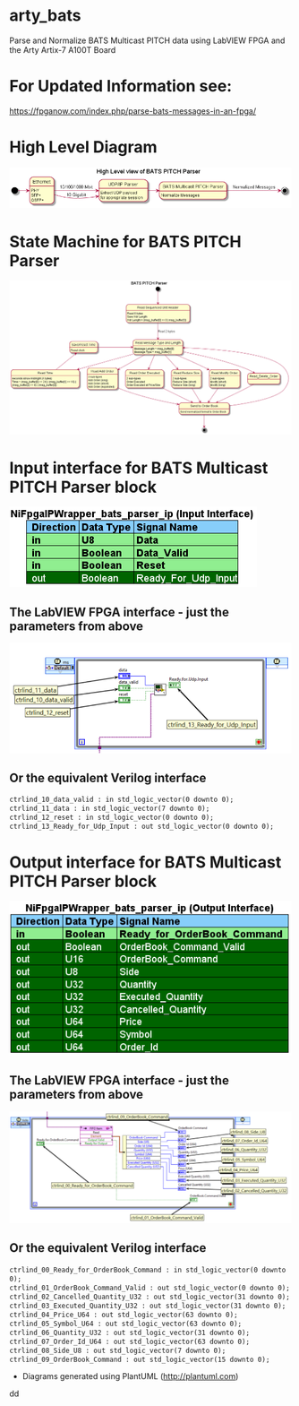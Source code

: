 # arty_bats
Parse and Normalize BATS Multicast PITCH data using LabVIEW FPGA and the Arty Artix-7 A100T Board

# For Updated Information see:
https://fpganow.com/index.php/parse-bats-messages-in-an-fpga/

# High Level Diagram
![High Level Diagram](out/High_Level/High_Level.png)

# State Machine for BATS PITCH Parser
![BATS PITCH Parser](out/BATS_PITCH_PARSER/BATS_Pitch_Parser.png)

# Input interface for BATS Multicast PITCH Parser block
![Input Interface](out/input_interface/Input.Interface.png)

## The LabVIEW FPGA interface - just the parameters from above
![Input Interface LabVIEW](blog_post/input.interface.labview.png)

## Or the equivalent Verilog interface
	ctrlind_10_data_valid : in std_logic_vector(0 downto 0);
	ctrlind_11_data : in std_logic_vector(7 downto 0);
	ctrlind_12_reset : in std_logic_vector(0 downto 0);
	ctrlind_13_Ready_for_Udp_Input : out std_logic_vector(0 downto 0);

# Output interface for BATS Multicast PITCH Parser block
![Output Interface](out/output_interface/Output.Interface.png)

## The LabVIEW FPGA interface - just the parameters from above
![Output Interface LabVIEW](blog_post/output.interface.labview.png)

## Or the equivalent Verilog interface
	ctrlind_00_Ready_for_OrderBook_Command : in std_logic_vector(0 downto 0);
	ctrlind_01_OrderBook_Command_Valid : out std_logic_vector(0 downto 0);
	ctrlind_02_Cancelled_Quantity_U32 : out std_logic_vector(31 downto 0);
	ctrlind_03_Executed_Quantity_U32 : out std_logic_vector(31 downto 0);
	ctrlind_04_Price_U64 : out std_logic_vector(63 downto 0);
	ctrlind_05_Symbol_U64 : out std_logic_vector(63 downto 0);
	ctrlind_06_Quantity_U32 : out std_logic_vector(31 downto 0);
	ctrlind_07_Order_Id_U64 : out std_logic_vector(63 downto 0);
	ctrlind_08_Side_U8 : out std_logic_vector(7 downto 0);
	ctrlind_09_OrderBook_Command : out std_logic_vector(15 downto 0);


* Diagrams generated using PlantUML (http://plantuml.com)

dd
